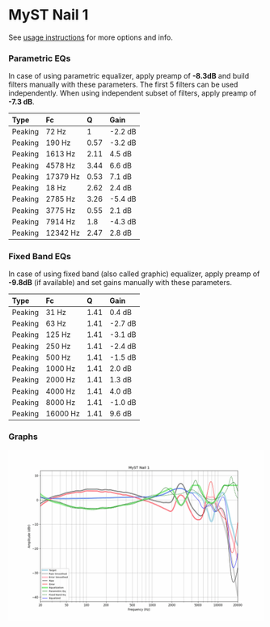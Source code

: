 # MyST Nail 1
See [usage instructions](https://github.com/jaakkopasanen/AutoEq#usage) for more options and info.

### Parametric EQs
In case of using parametric equalizer, apply preamp of **-8.3dB** and build filters manually
with these parameters. The first 5 filters can be used independently.
When using independent subset of filters, apply preamp of **-7.3 dB**.

| Type    | Fc       |    Q | Gain    |
|:--------|:---------|:-----|:--------|
| Peaking | 72 Hz    | 1    | -2.2 dB |
| Peaking | 190 Hz   | 0.57 | -3.2 dB |
| Peaking | 1613 Hz  | 2.11 | 4.5 dB  |
| Peaking | 4578 Hz  | 3.44 | 6.6 dB  |
| Peaking | 17379 Hz | 0.53 | 7.1 dB  |
| Peaking | 18 Hz    | 2.62 | 2.4 dB  |
| Peaking | 2785 Hz  | 3.26 | -5.4 dB |
| Peaking | 3775 Hz  | 0.55 | 2.1 dB  |
| Peaking | 7914 Hz  | 1.8  | -4.3 dB |
| Peaking | 12342 Hz | 2.47 | 2.8 dB  |

### Fixed Band EQs
In case of using fixed band (also called graphic) equalizer, apply preamp of **-9.8dB**
(if available) and set gains manually with these parameters.

| Type    | Fc       |    Q | Gain    |
|:--------|:---------|:-----|:--------|
| Peaking | 31 Hz    | 1.41 | 0.4 dB  |
| Peaking | 63 Hz    | 1.41 | -2.7 dB |
| Peaking | 125 Hz   | 1.41 | -3.1 dB |
| Peaking | 250 Hz   | 1.41 | -2.4 dB |
| Peaking | 500 Hz   | 1.41 | -1.5 dB |
| Peaking | 1000 Hz  | 1.41 | 2.0 dB  |
| Peaking | 2000 Hz  | 1.41 | 1.3 dB  |
| Peaking | 4000 Hz  | 1.41 | 4.0 dB  |
| Peaking | 8000 Hz  | 1.41 | -1.0 dB |
| Peaking | 16000 Hz | 1.41 | 9.6 dB  |

### Graphs
![](./MyST%20Nail%201.png)